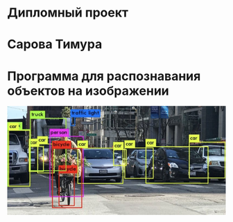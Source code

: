 # Дипломный проект
# Сарова Тимура
# Программа для распознавания объектов на изображении
![plot](readme.png)
